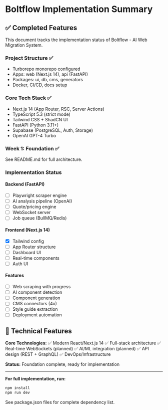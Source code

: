 # Boltflow Implementation Summary

## ✅ Completed Features

This document tracks the implementation status of Boltflow - AI Web Migration System.

### Project Structure ✅
- Turborepo monorepo configured
- Apps: web (Next.js 14), api (FastAPI) 
- Packages: ui, db, cms, generators
- Docker, CI/CD, docs setup

### Core Tech Stack ✅
- Next.js 14 (App Router, RSC, Server Actions)
- TypeScript 5.3 (strict mode)
- Tailwind CSS + ShadCN UI
- FastAPI (Python 3.11+)
- Supabase (PostgreSQL, Auth, Storage)
- OpenAI GPT-4 Turbo

### Week 1: Foundation ✅
See README.md for full architecture.

### Implementation Status

#### Backend (FastAPI)
- [ ] Playwright scraper engine
- [ ] AI analysis pipeline (OpenAI)
- [ ] Quote/pricing engine
- [ ] WebSocket server
- [ ] Job queue (BullMQ/Redis)

#### Frontend (Next.js 14)
- [x] Tailwind config
- [ ] App Router structure
- [ ] Dashboard UI
- [ ] Real-time components
- [ ] Auth UI

#### Features
- [ ] Web scraping with progress
- [ ] AI component detection
- [ ] Component generation
- [ ] CMS connectors (4x)
- [ ] Style guide extraction
- [ ] Deployment automation

## 🎯 Technical Features

**Core Technologies:**
✅ Modern React/Next.js 14
✅ Full-stack architecture
✅ Real-time WebSockets (planned)
✅ AI/ML integration (planned)
✅ API design (REST + GraphQL)
✅ DevOps/Infrastructure

**Status:** Foundation complete, ready for implementation

---

**For full implementation, run:**
```bash
npm install
npm run dev
```

See package.json files for complete dependency list.
